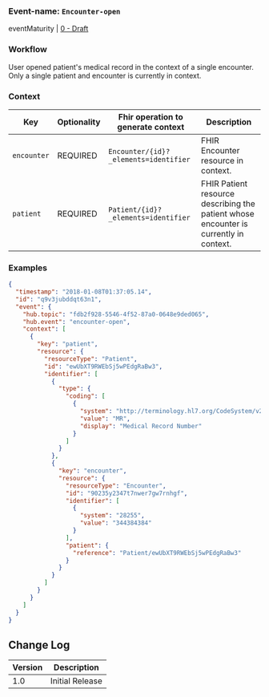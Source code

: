 ### Event-name: `Encounter-open`

eventMaturity | [0 - Draft](3-0-EventMaturityModel.html)

### Workflow

User opened patient's medical record in the context of a single encounter. Only a single patient and encounter is currently in context.

### Context

Key | Optionality | Fhir operation to generate context | Description
----- | -------- | ---- | ---- 
`encounter` | REQUIRED | `Encounter/{id}?_elements=identifier	` | FHIR Encounter resource in context.
`patient` | REQUIRED | `Patient/{id}?_elements=identifier` | FHIR Patient resource describing the patient whose encounter is currently in context.

### Examples

<mark>

```json
{
  "timestamp": "2018-01-08T01:37:05.14",
  "id": "q9v3jubddqt63n1",
  "event": {
    "hub.topic": "fdb2f928-5546-4f52-87a0-0648e9ded065",
    "hub.event": "encounter-open",
    "context": [
      {
        "key": "patient",
        "resource": {
          "resourceType": "Patient",
          "id": "ewUbXT9RWEbSj5wPEdgRaBw3",
          "identifier": [
            {
              "type": {
                "coding": [
                  {
                    "system": "http://terminology.hl7.org/CodeSystem/v2-0203",
                    "value": "MR",
                    "display": "Medical Record Number"
                  }
                ]
              }
            },
            {
              "key": "encounter",
              "resource": {
                "resourceType": "Encounter",
                "id": "90235y2347t7nwer7gw7rnhgf",
                "identifier": [
                  {
                    "system": "28255",
                    "value": "344384384"
                  }
                ],
                "patient": {
                  "reference": "Patient/ewUbXT9RWEbSj5wPEdgRaBw3"
                }
              }
            }
          ]
        }
      }
    ]
  }
}
```

</mark>

## Change Log

Version | Description
---- | ----
1.0 | Initial Release
